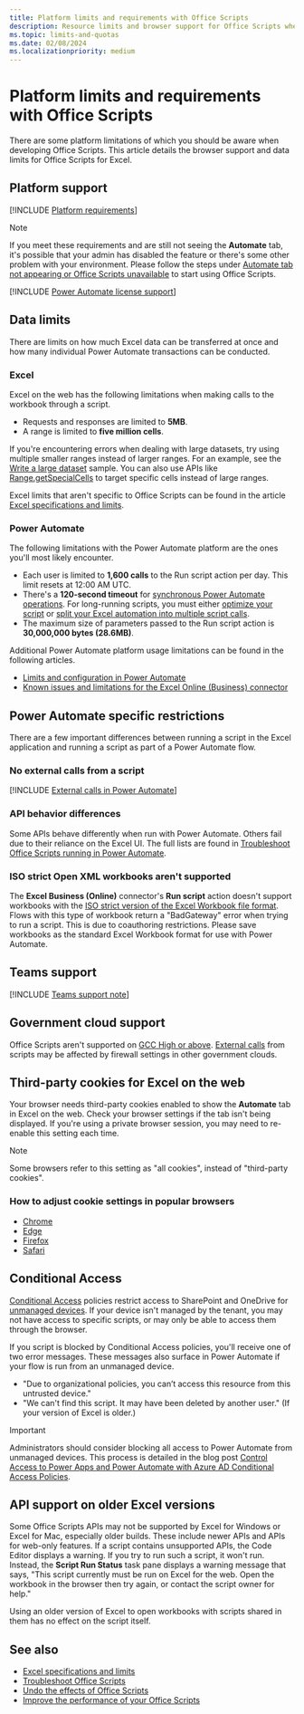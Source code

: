 ```yaml
---
title: Platform limits and requirements with Office Scripts
description: Resource limits and browser support for Office Scripts when used with Excel.
ms.topic: limits-and-quotas
ms.date: 02/08/2024
ms.localizationpriority: medium
---
```


# Platform limits and requirements with Office Scripts

There are some platform limitations of which you should be aware when developing Office Scripts. This article details the browser support and data limits for Office Scripts for Excel.

## Platform support

[!INCLUDE [Platform requirements](../includes/platform-requirements.md)]

> [!NOTE]
> If you meet these requirements and are still not seeing the **Automate** tab, it's possible that your admin has disabled the feature or there's some other problem with your environment. Please follow the steps under [Automate tab not appearing or Office Scripts unavailable](../testing/troubleshooting.md#automate-tab-not-appearing-or-office-scripts-unavailable) to start using Office Scripts.

[!INCLUDE [Power Automate license support](../includes/power-automate-needs-business.md)]

## Data limits

There are limits on how much Excel data can be transferred at once and how many individual Power Automate transactions can be conducted.

### Excel

Excel on the web has the following limitations when making calls to the workbook through a script.

- Requests and responses are limited to **5MB**.
- A range is limited to **five million cells**.

If you're encountering errors when dealing with large datasets, try using multiple smaller ranges instead of larger ranges. For an example, see the [Write a large dataset](../resources/samples/write-large-dataset.md) sample. You can also use APIs like [Range.getSpecialCells](/javascript/api/office-scripts/excelscript/excelscript.range#excelscript-excelscript-range-getspecialcells-member(1)) to target specific cells instead of large ranges.

Excel limits that aren't specific to Office Scripts can be found in the article [Excel specifications and limits](https://support.microsoft.com/office/excel-specifications-and-limits-1672b34d-7043-467e-8e27-269d656771c3).

### Power Automate

The following limitations with the Power Automate platform are the ones you'll most likely encounter.

- Each user is limited to **1,600 calls** to the Run script action per day. This limit resets at 12:00 AM UTC.
- There's a **120-second timeout** for [synchronous Power Automate operations](/power-automate/limits-and-config#timeout). For long-running scripts, you must either [optimize your script](../develop/web-client-performance.md) or [split your Excel automation into multiple script calls](../resources/samples/write-large-dataset.md#sample-2-write-data-in-batches-from-a-power-automate-flow).
- The maximum size of parameters passed to the Run script action is **30,000,000 bytes (28.6MB)**.

Additional Power Automate platform usage limitations can be found in the following articles.

- [Limits and configuration in Power Automate](/power-automate/limits-and-config)
- [Known issues and limitations for the Excel Online (Business) connector](/connectors/excelonlinebusiness/#known-issues-and-limitations)

## Power Automate specific restrictions

There are a few important differences between running a script in the Excel application and running a script as part of a Power Automate flow.

### No external calls from a script

[!INCLUDE [External calls in Power Automate](../includes/external-calls-power-automate.md)]

### API behavior differences

Some APIs behave differently when run with Power Automate. Others fail due to their reliance on the Excel UI. The full lists are found in [Troubleshoot Office Scripts running in Power Automate](power-automate-troubleshooting.md).

### ISO strict Open XML workbooks aren't supported

The **Excel Business (Online)** connector's **Run script** action doesn't support workbooks with the [ISO strict version of the Excel Workbook file format](https://www.loc.gov/preservation/digital/formats/fdd/fdd000401.shtml). Flows with this type of workbook return a "BadGateway" error when trying to run a script. This is due to coauthoring restrictions. Please save workbooks as the standard Excel Workbook format for use with Power Automate.

## Teams support

[!INCLUDE [Teams support note](../includes/teams-support-note.md)]

## Government cloud support

Office Scripts aren't supported on [GCC High or above](/office365/servicedescriptions/office-365-platform-service-description/office-365-us-government/gcc-high-and-dod). [External calls](../develop/external-calls.md) from scripts may be affected by firewall settings in other government clouds.

## Third-party cookies for Excel on the web

Your browser needs third-party cookies enabled to show the **Automate** tab in Excel on the web. Check your browser settings if the tab isn't being displayed. If you're using a private browser session, you may need to re-enable this setting each time.

> [!NOTE]
> Some browsers refer to this setting as "all cookies", instead of "third-party cookies".

### How to adjust cookie settings in popular browsers

- [Chrome](https://support.google.com/chrome/answer/95647)
- [Edge](https://support.microsoft.com/microsoft-edge/597f04f2-c0ce-f08c-7c2b-541086362bd2)
- [Firefox](https://support.mozilla.org/kb/disable-third-party-cookies)
- [Safari](https://support.apple.com/guide/safari/manage-cookies-and-website-data-sfri11471/mac)

## Conditional Access

[Conditional Access](/azure/active-directory/conditional-access/overview) policies restrict access to SharePoint and OneDrive for [unmanaged devices](/sharepoint/control-access-from-unmanaged-devices). If your device isn't managed by the tenant, you may not have access to specific scripts, or may only be able to access them through the browser.

If you script is blocked by Conditional Access policies, you'll receive one of two error messages. These messages also surface in Power Automate if your flow is run from an unmanaged device.

- "Due to organizational policies, you can’t access this resource from this untrusted device."
- "We can't find this script. It may have been deleted by another user." (If your version of Excel is older.)

> [!IMPORTANT]
> Administrators should consider blocking all access to Power Automate from unmanaged devices. This process is detailed in the blog post [Control Access to Power Apps and Power Automate with Azure AD Conditional Access Policies](https://devblogs.microsoft.com/premier-developer/control-access-to-power-apps-and-power-automate-with-azure-ad-conditional-access-policies/).

## API support on older Excel versions

Some Office Scripts APIs may not be supported by Excel for Windows or Excel for Mac, especially older builds. These include newer APIs and APIs for web-only features. If a script contains unsupported APIs, the Code Editor displays a warning. If you try to run such a script, it won't run. Instead, the **Script Run Status** task pane displays a warning message that says, "This script currently must be run on Excel for the web. Open the workbook in the browser then try again, or contact the script owner for help."

Using an older version of Excel to open workbooks with scripts shared in them has no effect on the script itself.

## See also

- [Excel specifications and limits](https://support.microsoft.com/office/excel-specifications-and-limits-1672b34d-7043-467e-8e27-269d656771c3)
- [Troubleshoot Office Scripts](troubleshooting.md)
- [Undo the effects of Office Scripts](undo.md)
- [Improve the performance of your Office Scripts](../develop/web-client-performance.md)

